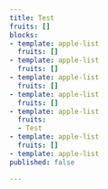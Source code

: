 ```yaml
---
title: Test
fruits: []
blocks:
- template: apple-list
  fruits: []
- template: apple-list
  fruits: []
- template: apple-list
  fruits: []
- template: apple-list
  fruits: []
- template: apple-list
  fruits:
  - Test
- template: apple-list
  fruits: []
- template: apple-list
published: false

---
```


